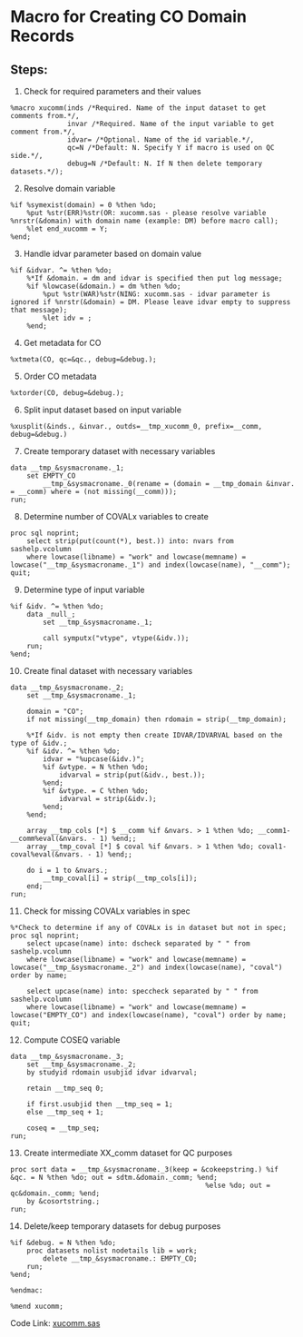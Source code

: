 # Macro for Creating CO Domain Records

## Steps:
1. Check for required parameters and their values
```sas
%macro xucomm(inds /*Required. Name of the input dataset to get comments from.*/,
              invar /*Required. Name of the input variable to get comment from.*/,
              idvar= /*Optional. Name of the id variable.*/,
              qc=N /*Default: N. Specify Y if macro is used on QC side.*/,
              debug=N /*Default: N. If N then delete temporary datasets.*/);
```

2. Resolve domain variable
```sas
%if %symexist(domain) = 0 %then %do;
    %put %str(ERR)%str(OR: xucomm.sas - please resolve variable %nrstr(&domain) with domain name (example: DM) before macro call);
    %let end_xucomm = Y;
%end;
```

3. Handle idvar parameter based on domain value
```sas
%if &idvar. ^= %then %do;
    %*If &domain. = dm and idvar is specified then put log message;
    %if %lowcase(&domain.) = dm %then %do;
        %put %str(WAR)%str(NING: xucomm.sas - idvar parameter is ignored if %nrstr(&domain) = DM. Please leave idvar empty to suppress that message);
        %let idv = ;
    %end;
```

4. Get metadata for CO
```sas
%xtmeta(CO, qc=&qc., debug=&debug.);
```

5. Order CO metadata
```sas
%xtorder(CO, debug=&debug.);
```

6. Split input dataset based on input variable
```sas
%xusplit(&inds., &invar., outds=__tmp_xucomm_0, prefix=__comm, debug=&debug.)
```

7. Create temporary dataset with necessary variables
```sas
data __tmp_&sysmacroname._1;
    set EMPTY_CO
        __tmp_&sysmacroname._0(rename = (domain = __tmp_domain &invar. = __comm) where = (not missing(__comm)));
run;
```

8. Determine number of COVALx variables to create
```sas
proc sql noprint;
    select strip(put(count(*), best.)) into: nvars from sashelp.vcolumn
    where lowcase(libname) = "work" and lowcase(memname) = lowcase("__tmp_&sysmacroname._1") and index(lowcase(name), "__comm");
quit;
```

9. Determine type of input variable
```sas
%if &idv. ^= %then %do;
    data _null_;
        set __tmp_&sysmacroname._1;

        call symputx("vtype", vtype(&idv.));
    run;
%end;
```

10. Create final dataset with necessary variables
```sas
data __tmp_&sysmacroname._2;
    set __tmp_&sysmacroname._1;

    domain = "CO";
    if not missing(__tmp_domain) then rdomain = strip(__tmp_domain);

    %*If &idv. is not empty then create IDVAR/IDVARVAL based on the type of &idv.;
    %if &idv. ^= %then %do;
        idvar = "%upcase(&idv.)";
        %if &vtype. = N %then %do;
            idvarval = strip(put(&idv., best.));
        %end;
        %if &vtype. = C %then %do;
            idvarval = strip(&idv.);
        %end;
    %end;

    array __tmp_cols [*] $ __comm %if &nvars. > 1 %then %do; __comm1-__comm%eval(&nvars. - 1) %end;;
    array __tmp_coval [*] $ coval %if &nvars. > 1 %then %do; coval1-coval%eval(&nvars. - 1) %end;;

    do i = 1 to &nvars.;
        __tmp_coval[i] = strip(__tmp_cols[i]);
    end;
run;
```

11. Check for missing COVALx variables in spec
```sas
%*Check to determine if any of COVALx is in dataset but not in spec;
proc sql noprint;
    select upcase(name) into: dscheck separated by " " from sashelp.vcolumn
    where lowcase(libname) = "work" and lowcase(memname) = lowcase("__tmp_&sysmacroname._2") and index(lowcase(name), "coval") order by name;

    select upcase(name) into: speccheck separated by " " from sashelp.vcolumn
    where lowcase(libname) = "work" and lowcase(memname) = lowcase("EMPTY_CO") and index(lowcase(name), "coval") order by name;
quit;
```

12. Compute COSEQ variable
```sas
data __tmp_&sysmacroname._3;
    set __tmp_&sysmacroname._2;
    by studyid rdomain usubjid idvar idvarval;

    retain __tmp_seq 0;

    if first.usubjid then __tmp_seq = 1;
    else __tmp_seq + 1;

    coseq = __tmp_seq;
run;
```

13. Create intermediate XX_comm dataset for QC purposes
```sas
proc sort data = __tmp_&sysmacroname._3(keep = &cokeepstring.) %if &qc. = N %then %do; out = sdtm.&domain._comm; %end;
                                                %else %do; out = qc&domain._comm; %end;
    by &cosortstring.;
run;
```

14. Delete/keep temporary datasets for debug purposes
```sas
%if &debug. = N %then %do;
    proc datasets nolist nodetails lib = work;
        delete __tmp_&sysmacroname.: EMPTY_CO;
    run;
%end;

%endmac:

%mend xucomm;
```

Code Link: [xucomm.sas](https://github.com/atorus-research/atorus-sas-macros/blob/dev/sas/global/xucomm.sas)